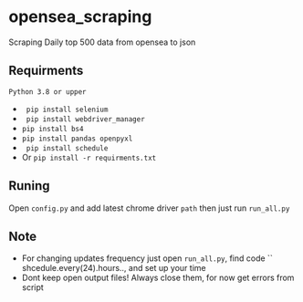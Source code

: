 # opensea_scraping
Scraping Daily top 500 data from opensea to json

## Requirments

```Python 3.8 or upper```
- `` pip install selenium``
- `` pip install webdriver_manager``
- ``pip install bs4``
- ``pip install pandas openpyxl``
- `` pip install schedule``
- Or ``pip install -r requirments.txt``

## Runing



Open ``config.py`` and add latest chrome driver ``path`` then just run ``run_all.py``




## __Note__
- For changing updates frequency just open ``run_all.py``, find code `` shcedule.every(24).hours.., and set up your time
- Dont keep open output files! Always close them, for now get errors from script
